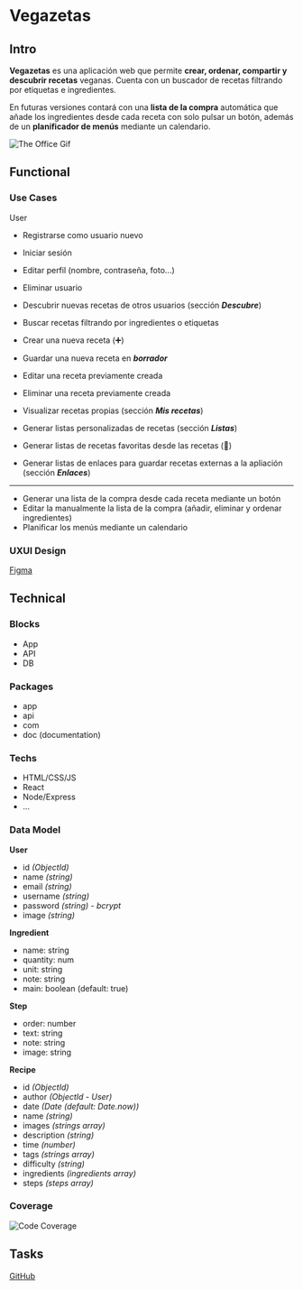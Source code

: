 # Vegazetas

## Intro

**Vegazetas** es una aplicación web que permite **crear, ordenar, compartir y descubrir recetas** veganas. Cuenta con un buscador de recetas filtrando por etiquetas e ingredientes.

En futuras versiones contará con una **lista de la compra** automática que añade los ingredientes desde cada receta con solo pulsar un botón, además de un **planificador de menús** mediante un calendario.

![The Office Gif](https://media3.giphy.com/media/v1.Y2lkPTc5MGI3NjExZjd0ZGh0czA0MHJ3aTFlaDhmcjBtMmtsMjM4eWh6dHNsdTBwN296ZyZlcD12MV9pbnRlcm5hbF9naWZfYnlfaWQmY3Q9Zw/hKyroc5P7axuU/giphy.webp)


## Functional

### Use Cases

User

- Registrarse como usuario nuevo
- Iniciar sesión
- Editar perfil (nombre, contraseña, foto...)
- Eliminar usuario

- Descubrir nuevas recetas de otros usuarios (sección ***Descubre***)
- Buscar recetas filtrando por ingredientes o etiquetas
- Crear una nueva receta (➕)
- Guardar una nueva receta en ***borrador***
- Editar una receta previamente creada
- Eliminar una receta previamente creada
- Visualizar recetas propias (sección ***Mis recetas***)
- Generar listas personalizadas de recetas (sección ***Listas***)
- Generar listas de recetas favoritas desde las recetas (🩷)
- Generar listas de enlaces para guardar recetas externas a la apliación (sección ***Enlaces***)

---

- Generar una lista de la compra desde cada receta mediante un botón
- Editar la manualmente la lista de la compra (añadir, eliminar y ordenar ingredientes)
- Planificar los menús mediante un calendario

### UXUI Design

[Figma](https://www.figma.com/proto/wJ7OQyaNcJneXTPpf4jx6X/Vegazetas?node-id=15-54&p=f&t=RmO05IfsXMPjmZim-1&scaling=scale-down&content-scaling=fixed&page-id=0%3A1&starting-point-node-id=15%3A54)


## Technical

### Blocks

- App
- API
- DB

### Packages

- app
- api
- com
- doc (documentation)

### Techs

- HTML/CSS/JS
- React
- Node/Express
- ...

### Data Model

**User**
- id *(ObjectId)*
- name *(string)*
- email *(string)*
- username *(string)*
- password *(string) - bcrypt*
- image *(string)*

**Ingredient**
- name: string
- quantity: num
- unit: string
- note: string
- main: boolean (default: true)

**Step**
- order: number
- text: string
- note: string
- image: string 

**Recipe**
- id *(ObjectId)*
- author *(ObjectId - User)*
- date *(Date (default: Date.now))*
- name *(string)*
- images *(strings array)*
- description *(string)*
- time *(number)*
- tags *(strings array)*
- difficulty *(string)*
- ingredients *(ingredients array)*
- steps *(steps array)*
 

### Coverage

![Code Coverage](https://wac-cdn.atlassian.com/dam/jcr:f29e7890-4a7a-4590-bc8b-c4c775ec301d/CDmicro-600x338-retina2x-A_11-58-7.png?cdnVersion=2491)


## Tasks

[GitHub](https://github.com/b00tc4mp/isdi-parttime-202410/issues/45)